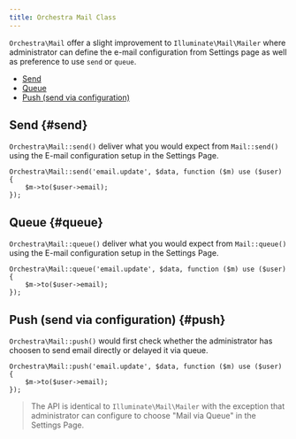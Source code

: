 ```yaml
---
title: Orchestra Mail Class
---
```


`Orchestra\Mail` offer a slight improvement to `Illuminate\Mail\Mailer` where administrator can define the e-mail configuration from Settings page as well as preference to use `send` or `queue`.

* [Send](#send)
* [Queue](#queue)
* [Push (send via configuration)](#push)

## Send {#send}

`Orchestra\Mail::send()` deliver what you would expect from `Mail::send()` using the E-mail configuration setup in the Settings Page.

	Orchestra\Mail::send('email.update', $data, function ($m) use ($user) {
		$m->to($user->email);
	});

## Queue {#queue}

`Orchestra\Mail::queue()` deliver what you would expect from `Mail::queue()` using the E-mail configuration setup in the Settings Page.

	Orchestra\Mail::queue('email.update', $data, function ($m) use ($user) {
		$m->to($user->email);
	});

## Push (send via configuration) {#push}

`Orchestra\Mail::push()` would first check whether the administrator has choosen to send email directly or delayed it via queue.

	Orchestra\Mail::push('email.update', $data, function ($m) use ($user) {
		$m->to($user->email);
	});

> The API is identical to `Illuminate\Mail\Mailer` with the exception that administrator can configure to choose "Mail via Queue" in the Settings Page.

